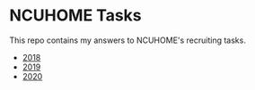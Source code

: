# NCUHOME Tasks

This repo contains my answers to NCUHOME's recruiting tasks.

- [2018](2018/README.md)
- [2019](2019/README.md)
- [2020](2020/README.md)
